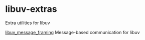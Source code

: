 libuv-extras
============

Extra utilities for libuv


[libuv_message_framing](https://github.com/litesync/libuv_message_framing) Message-based communication for libuv
